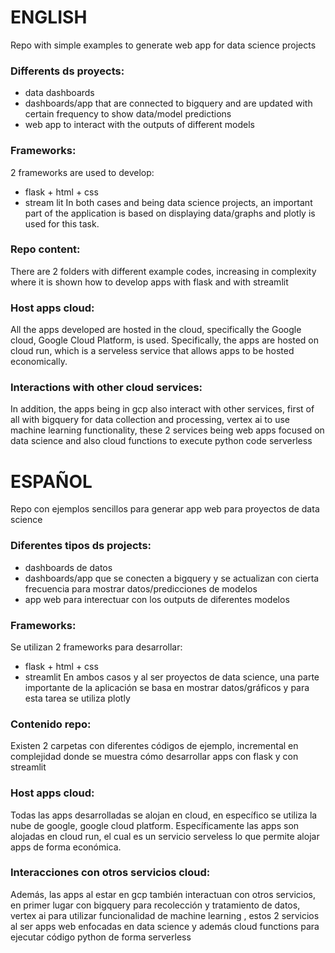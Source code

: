 # ENGLISH 
Repo with simple examples to generate web app for data science projects

### Differents ds proyects:
- data dashboards
- dashboards/app that are connected to bigquery and are updated with certain frequency to show data/model predictions
- web app to interact with the outputs of different models

### Frameworks:
2 frameworks are used to develop:
- flask + html + css
- stream lit
In both cases and being data science projects, an important part of the application is based on displaying data/graphs and plotly is used for this task.

### Repo content:
There are 2 folders with different example codes, increasing in complexity where it is shown how to develop apps with flask and with streamlit

### Host apps cloud:
All the apps developed are hosted in the cloud, specifically the Google cloud, Google Cloud Platform, is used. Specifically, the apps are hosted on cloud run, which is a serveless service that allows apps to be hosted economically.

### Interactions with other cloud services:
In addition, the apps being in gcp also interact with other services, first of all with bigquery for data collection and processing, vertex ai to use machine learning functionality, these 2 services being web apps focused on data science and also cloud functions to execute python code serverless



# ESPAÑOL 
Repo con ejemplos sencillos para generar app web para proyectos de data science

### Diferentes tipos ds projects:
- dashboards de datos
- dashboards/app que se conecten a bigquery y se actualizan con cierta frecuencia para mostrar datos/predicciones de modelos
- app web para interectuar con los outputs de diferentes modelos

### Frameworks:
Se utilizan 2 frameworks para desarrollar:
- flask + html + css
- streamlit
En ambos casos y al ser proyectos de data science, una parte importante de la aplicación se basa en mostrar datos/gráficos y para esta tarea se utiliza plotly

### Contenido repo:
Existen 2 carpetas con diferentes códigos de ejemplo, incremental en complejidad donde se muestra cómo desarrollar apps con flask y con streamlit

### Host apps cloud:
Todas las apps desarrolladas se alojan en cloud, en específico se utiliza la nube de google, google cloud platform. Específicamente las apps son alojadas en cloud run, el cual es un servicio serveless lo que permite alojar apps de forma económica.

### Interacciones con otros servicios cloud:
Además, las apps al estar en gcp también interactuan con otros servicios, en primer lugar con bigquery para recolección y tratamiento de datos, vertex ai para utilizar funcionalidad de machine learning , estos 2 servicios al ser apps web enfocadas en data science y además cloud functions para ejecutar código python de forma serverless